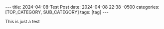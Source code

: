 \---
title: 2024-04-08-Test Post
date: 2024-04-08 22:38 -0500
categories: [TOP_CATEGORY, SUB_CATEGORY]
tags: [tag]
\---

This is just a test